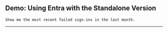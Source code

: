 ## Demo: Using Entra with the Standalone Version
```
Show me the most recent failed sign-ins in the last month.
```
---
